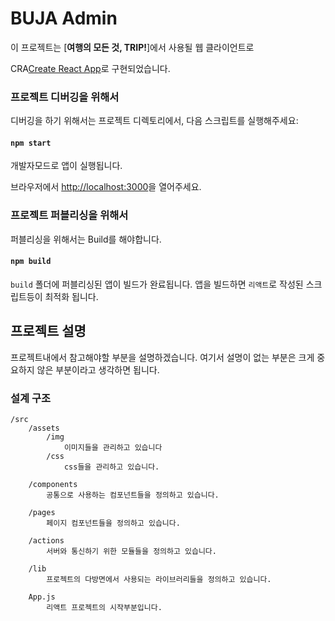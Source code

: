 # BUJA Admin

이 프로젝트는 [**여행의 모든 것, TRIP!**]에서 사용될 웹 클라이언트로

CRA[Create React App](https://github.com/facebook/create-react-app)로 구현되었습니다.

### 프로젝트 디버깅을 위해서

디버깅을 하기 위해서는 프로젝트 디렉토리에서, 다음 스크립트를 실행해주세요:

#### `npm start`

개발자모드로 앱이 실행됩니다.

브라우저에서 [http://localhost:3000](http://localhost:3000)을 열어주세요.

### 프로젝트 퍼블리싱을 위해서

퍼블리싱을 위해서는 Build를 해야합니다.

#### `npm build`

`build` 폴더에 퍼블리싱된 앱이 빌드가 완료됩니다. 앱을 빌드하면 `리액트`로 작성된 스크립트등이 최적화 됩니다.

## 프로젝트 설명

프로젝트내에서 참고해야할 부분을 설명하겠습니다. 여기서 설명이 없는 부분은 크게 중요하지 않은 부분이라고 생각하면 됩니다.

### 설계 구조

    /src
        /assets
            /img
                이미지들을 관리하고 있습니다
            /css
                css들을 관리하고 있습니다.

        /components
            공통으로 사용하는 컴포넌트들을 정의하고 있습니다.

        /pages
            페이지 컴포넌트들을 정의하고 있습니다.

        /actions
            서버와 통신하기 위한 모듈들을 정의하고 있습니다.

        /lib
            프로젝트의 다방면에서 사용되는 라이브러리들을 정의하고 있습니다.

        App.js
            리액트 프로젝트의 시작부분입니다.

